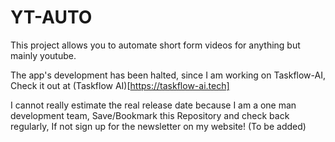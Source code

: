 # YT-AUTO
This project allows you to automate short form videos for anything but mainly youtube.

The app's development has been halted, since I am working on Taskflow-AI, Check it out at (Taskflow AI)[https://taskflow-ai.tech]

I cannot really estimate the real release date because I am a one man development team, Save/Bookmark this Repository and check back regularly, If not sign up for the newsletter on my website! (To be added)
